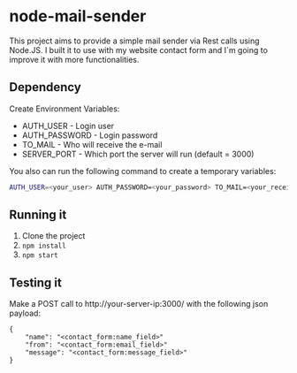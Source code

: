# node-mail-sender

This project aims to provide a simple mail sender via Rest calls using Node.JS. I built it to use with my website contact form and I`m going to improve it with more functionalities.

## Dependency
Create Environment Variables:
* AUTH_USER - Login user
* AUTH_PASSWORD - Login password
* TO_MAIL - Who will receive the e-mail
* SERVER_PORT - Which port the server will run (default = 3000)

You also can run the following command to create a temporary variables:
```bash
AUTH_USER=<your_user> AUTH_PASSWORD=<your_password> TO_MAIL=<your_receiver> npm start
```

## Running it
1. Clone the project
2. `npm install`
3. `npm start`

## Testing it
Make a POST call to http://your-server-ip:3000/ with the following json payload:
```
{
	"name": "<contact_form:name_field>"
	"from": "<contact_form:email_field>"
	"message": "<contact_form:message_field>"
}
```
